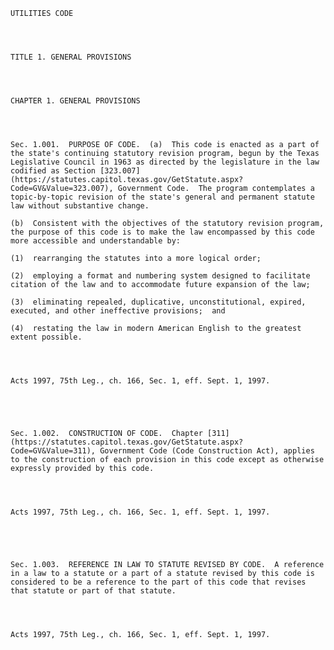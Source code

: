 ﻿
    
    
    	
    					
    
    
    UTILITIES CODE
    
      
    
    
    TITLE 1. GENERAL PROVISIONS
    
      
    
    
    CHAPTER 1. GENERAL PROVISIONS
    
      
    
    
    Sec. 1.001.  PURPOSE OF CODE.  (a)  This code is enacted as a part of the state's continuing statutory revision program, begun by the Texas Legislative Council in 1963 as directed by the legislature in the law codified as Section [323.007](https://statutes.capitol.texas.gov/GetStatute.aspx?Code=GV&Value=323.007), Government Code.  The program contemplates a topic-by-topic revision of the state's general and permanent statute law without substantive change.
    
    (b)  Consistent with the objectives of the statutory revision program, the purpose of this code is to make the law encompassed by this code more accessible and understandable by:
    
    (1)  rearranging the statutes into a more logical order;
    
    (2)  employing a format and numbering system designed to facilitate citation of the law and to accommodate future expansion of the law;
    
    (3)  eliminating repealed, duplicative, unconstitutional, expired, executed, and other ineffective provisions;  and
    
    (4)  restating the law in modern American English to the greatest extent possible.
    
    
    
    
    Acts 1997, 75th Leg., ch. 166, Sec. 1, eff. Sept. 1, 1997.
    
    
    
    
    
    Sec. 1.002.  CONSTRUCTION OF CODE.  Chapter [311](https://statutes.capitol.texas.gov/GetStatute.aspx?Code=GV&Value=311), Government Code (Code Construction Act), applies to the construction of each provision in this code except as otherwise expressly provided by this code.
    
    
    
    
    Acts 1997, 75th Leg., ch. 166, Sec. 1, eff. Sept. 1, 1997.
    
    
    
    
    
    Sec. 1.003.  REFERENCE IN LAW TO STATUTE REVISED BY CODE.  A reference in a law to a statute or a part of a statute revised by this code is considered to be a reference to the part of this code that revises that statute or part of that statute.
    
    
    
    
    Acts 1997, 75th Leg., ch. 166, Sec. 1, eff. Sept. 1, 1997.
    
    
    
    
    				
